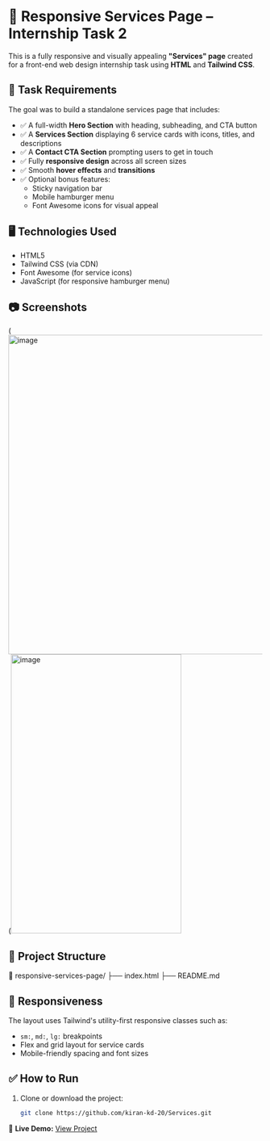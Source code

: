 # 🚀 Responsive Services Page – Internship Task 2

This is a fully responsive and visually appealing **"Services" page** created for a front-end web design internship task using **HTML** and **Tailwind CSS**.

## 📌 Task Requirements

The goal was to build a standalone services page that includes:

- ✅ A full-width **Hero Section** with heading, subheading, and CTA button
- ✅ A **Services Section** displaying 6 service cards with icons, titles, and descriptions
- ✅ A **Contact CTA Section** prompting users to get in touch
- ✅ Fully **responsive design** across all screen sizes
- ✅ Smooth **hover effects** and **transitions**
- ✅ Optional bonus features:
  - Sticky navigation bar
  - Mobile hamburger menu
  - Font Awesome icons for visual appeal

## 🖥️ Technologies Used

- HTML5
- Tailwind CSS (via CDN)
- Font Awesome (for service icons)
- JavaScript (for responsive hamburger menu)

## 📷 Screenshots

(<img width="1352" height="633" alt="image" src="https://github.com/user-attachments/assets/ea59b5c8-8765-4b9a-be1a-1a3e47fabfde" /> 
(<img width="338" height="553" alt="image" src="https://github.com/user-attachments/assets/2b4f6a8f-e6d2-4aaf-a5f8-c443acb097ff" /> 



## 📁 Project Structure
📁 responsive-services-page/
├── index.html
├── README.md


## 📱 Responsiveness

The layout uses Tailwind's utility-first responsive classes such as:

- `sm:`, `md:`, `lg:` breakpoints
- Flex and grid layout for service cards
- Mobile-friendly spacing and font sizes

## ✅ How to Run

1. Clone or download the project:
   ```bash
   git clone https://github.com/kiran-kd-20/Services.git

🔗 **Live Demo:** [View Project](https://yourusername.github.io/responsive-services-page/)


